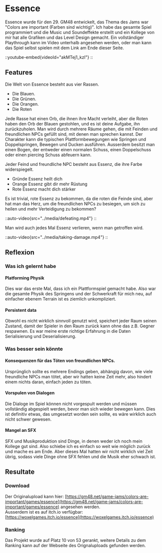 # Essence
Essence wurde für den 29. GM48 entwickelt, das Thema des Jams war "Colors are important (Farben sind wichtig)".
Ich habe das gesamte Spiel programmiert und die Music und Soundeffekte erstellt und ein Kollege von mir hat alle Grafiken und das Level Design gemacht.
Ein vollständiger Playthrough kann im Video unterhalb angesehen werden, oder man kann das Spiel selbst spielen mit dem Link am Ende dieser Seite.

::youtube-embed{videoId="akMTej1_kzI"}
::

## Features
Die Welt von Essence besteht aus vier Rassen.
- Die Blauen.
- Die Grünen.
- Die Orangen.
- Die Roten


Jede Rasse hat einen Orb, die ihnen ihre Macht verleiht, aber die Roten haben den Orb der Blauen gestohlen, und es ist deine Aufgabe, ihn zurückzuholen.
Man wird durch mehrere Räume gehen, die mit Feinden und freundlichen NPCs gefüllt sind, mit denen man sprechen kannst.
Der Charakter kann die typischen Plattformbewegungen wie Springen und Doppelspringen, Bewegen und Ducken ausführen.
Ausserdem besitzt man einen Bogen, der entweder einen normalen Schuss, einen Doppelschuss oder einen piercing Schuss abfeuern kann.

Jeder Feind und freundliche NPC besteht aus Essenz, die ihre Farbe widerspiegelt.

- Gründe Essenz heilt dich
- Orange Essenz gibt dir mehr Rüstung
- Rote Essenz macht dich stärker

Es ist trivial, rote Essenz zu bekommen, da die roten die Feinde sind, aber hat man das Herz, um die freundlichen NPCs zu besiegen, 
um sich zu heilen und mehr Verteidigung zu bekommen?

::auto-video{src="../media/defeating.mp4"}
::

Man wird auch jedes Mal Essenz verlieren, wenn man getroffen wird.

::auto-video{src="../media/taking-damage.mp4"}
::

## Reflexion

### Was ich gelernt habe

#### Platforming Physik
Dies war das erste Mal, dass ich ein Plattformspiel gemacht habe.
Also war die gesamte Physik des Springens und der Schwerkraft für mich neu, auf einfacher ebenem Terrain ist es ziemlich unkompliziert.

#### Persistent data
Obwohl es nicht wirklich sinnvoll genutzt wird, speichert jeder Raum seinen Zustand, damit der Spieler in den Raum zurück kann ohne das z.B. Gegner respawnen.
Es war meine erste richtige Erfahrung in die Daten Serialisierung und Deserialisierung.

### Was besser sein könnte

#### Konsequenzen für das Töten von freundlichen NPCs.
Ursprünglich sollte es mehrere Endings geben, abhängig davon, wie viele freundliche NPCs man tötet, 
aber wir hatten keine Zeit mehr, also hindert einem nichts daran, einfach jeden zu töten.

#### Vorspulen von Dialogen
Die Dialoge im Spiel können nicht vorgespult werden und müssen vollständig abgespielt werden, bevor man sich wieder bewegen kann.
Dies ist definitiv etwas, das umgesetzt worden sein sollte, es wäre wirklich auch nicht schwer gewesen.

#### Mangel an SFX
SFX und Musikproduktion sind Dinge, in denen weder ich noch mein Kollege gut sind.
Also schiebe ich es einfach so weit wie möglich zurück und mache es am Ende.
Aber dieses Mal hatten wir nicht wirklich viel Zeit übrig, sodass viele Dinge ohne SFX fehlen und die Musik eher schwach ist.

## Resultate

### Download
Der Originalupload kann hier: [https://gm48.net/game-jams/colors-are-important/games/essence](https://gm48.net/game-jams/colors-are-important/games/essence) angesehen werden. \
Ausserdem ist es auf itch.io verfügbar: [https://woxelgames.itch.io/essence](https://woxelgames.itch.io/essence)

### Ranking
Das Projekt wurde auf Platz 10 von 53 gerankt, weitere Details zu dem Ranking kann auf der Webseite des Orignaluploads gefunden werden.
